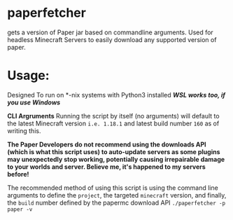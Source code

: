 # paperfetcher

gets a version of Paper jar based on commandline arguments.  Used for headless Minecraft Servers to easily download any supported version of paper.
# Usage:
Designed To run on *-nix systems with Python3 installed 
***WSL works too, if you use Windows***

**CLI Argruments**
Running the script by itself (no arguments) will default to the latest Minecraft version `i.e. 1.18.1` and latest build number `160` as of writing this.  

**The Paper Developers do not recommend using the downloads API (which is what this script uses) to auto-update servers as some plugins may unexpectedly stop working, potentially causing irrepairable damage to your worlds and server.  Believe me, it's happened to my servers before!**

The recommended method of using this script is using the command line arguments to define the `project`, the targeted `minecraft` version, and finally, the `build` number defined by the papermc download API
`./paperfetcher -p paper -v `



